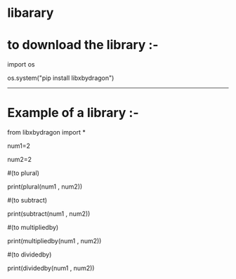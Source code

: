 # libarary
# to download the library :-

import os

os.system("pip install libxbydragon")

-------------------------------------------

# Example of a library :-

from libxbydragon import *

num1=2

num2=2

#(to plural)

print(plural(num1 , num2))

#(to subtract)

print(subtract(num1 , num2))

#(to multipliedby)

print(multipliedby(num1 , num2))

#(to dividedby)

print(dividedby(num1 , num2))
